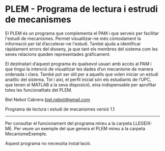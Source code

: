 # PLEM - Programa de lectura i estrudi de mecanismes
El PLEM és un programa que complementa el PAM i que serveix per facilitar l'estudi de mecanismes. Permet visualitzar-ne més còmodament la informació per tal d’accelerar-ne l'estudi. També ajuda a identificar ràpidament errors del disseny, ja que tant els membres del sistema com les seves relacions queden representades gràficament.

El destinatari d’aquest programa és qualsevol usuari amb accés al PAM i que tingui la intenció de visualitzar les dades d’un mecanisme de manera ordenada i clara. També pot ser útil per a aquells que volen iniciar un estudi analític del sistema. Tot i així, el perfil inicial són els estudiants de l’UPC, que tenen el MATLAB a la seva disposició, eina indispensable per aprofitar totes les funcionalitats del PLEM.


Biel Nebot Cabrera
biel.nebot@gmail.com

Programa de lectura i estudi de mecanismes
versió 1.1

---------------------------------------------------------------------------------------

Per consultar el funcionament del programa mireu a la carpeta LLEGEIX-ME.
Per veure un exemple del que genera el PLEM mireu a la carpeta MecanismeExemple.

Aquest programa no necessita instal·lació.
